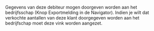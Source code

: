 Gegevens van deze debiteur mogen doorgeven worden aan het bedrijfsschap (Knop Exportmelding in de Navigator). Indien je wilt dat verkochte aantallen van deze klant doorgegeven worden aan het bedrijfschap moet deze vink worden aangezet.